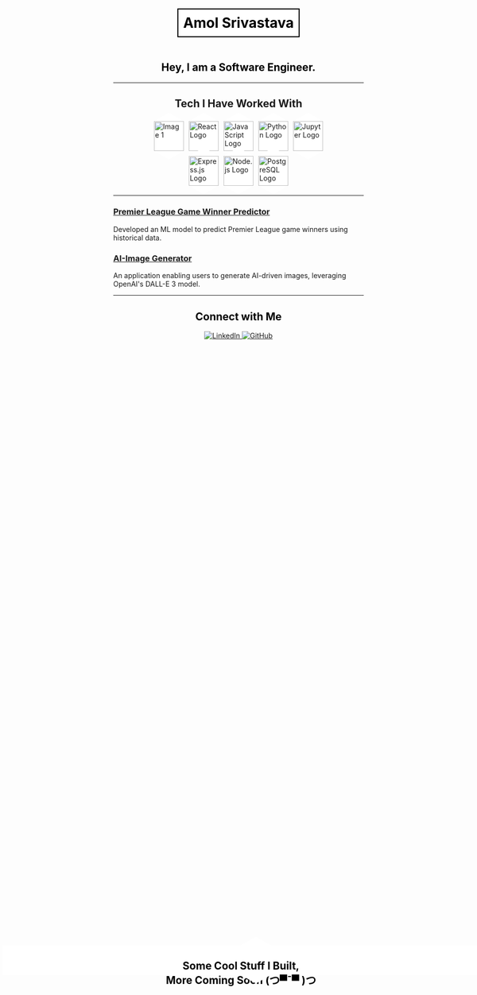 <style>
.hexagon-wrapper {
  display: flex;
  justify-content: center;
  align-items: center;
  flex-wrap: wrap;
  max-width: 400px;
  margin: 0 auto;
}

.hexagon {
  width: 60px;
  height: 60px;
  background-color: white;
  position: relative;
  margin: 5px;
}

.hexagon:before,
.hexagon:after {
  content: "";
  position: absolute;
  width: 0;
  border-left: 30px solid transparent;
  border-right: 30px solid transparent;
}

.hexagon:before {
  bottom: 100%;
  border-bottom: 17.3px solid white;
}

.hexagon:after {
  top: 100%;
  width: 0;
  border-top: 17.3px solid white;
}

.hexagon img {
  width: 100%;
  height: auto;
  display: block;
}

.center-content {
  position: absolute;
  top: 50%;
  left: 50%;
  transform: translate(-50%, -50%);
  text-align: center;
  width: 100%;
}
</style>

<div align="center">
  <h1 style="border: 2px solid black; display: inline-block; padding: 10px; background-color: white; color: black;">
    Amol Srivastava
  </h1>
  <h2 style="color: black;">
    Hey, I am a Software Engineer.
  </h2>
</div>

---

## <div align="center">Tech I Have Worked With</div>

<div class="hexagon-wrapper">
  <div class="hexagon">
    <img src="https://github.com/user-attachments/assets/9d993595-8ab8-44c1-afcf-c125d8f135ab" alt="Image 1">
  </div>
  <div class="hexagon">
    <img src="https://github.com/user-attachments/assets/722cbe51-bca9-4c6b-9943-5f78ed60ae3b" alt="React Logo">
  </div>
  <div class="hexagon">
    <img src="https://github.com/user-attachments/assets/e56f3ab1-053e-4a3f-8590-f78c8652a978" alt="JavaScript Logo">
  </div>
  <div class="hexagon">
    <img src="https://upload.wikimedia.org/wikipedia/commons/0/0a/Python.svg" alt="Python Logo">
  </div>
  <div class="hexagon">
    <img src="https://upload.wikimedia.org/wikipedia/commons/3/38/Jupyter_logo.svg" alt="Jupyter Logo">
  </div>
  <div class="hexagon">
    <img src="https://upload.wikimedia.org/wikipedia/commons/6/64/Expressjs.png" alt="Express.js Logo">
  </div>
  <div class="hexagon">
    <img src="https://upload.wikimedia.org/wikipedia/commons/d/d9/Node.js_logo.svg" alt="Node.js Logo">
  </div>
  <div class="hexagon">
    <img src="https://upload.wikimedia.org/wikipedia/commons/2/29/Postgresql_elephant.svg" alt="PostgreSQL Logo">
  </div>
  <div class="hexagon center-content">
    <h2 style="color: black;">
      Some Cool Stuff I Built, <br> More Coming Soon (つ▀¯▀ )つ
    </h2>
  </div>
</div>

---

### [Premier League Game Winner Predictor](https://github.com/amol-srivastava/Machine-Learning-Model)
Developed an ML model to predict Premier League game winners using historical data.

### [AI-Image Generator](https://github.com/amol-srivastava/ai-image-generator)
An application enabling users to generate AI-driven images, leveraging OpenAI's DALL-E 3 model.

---

<div align="center">
  <h2 style="color: black;">
    Connect with Me
  </h2>
  <a href="https://www.linkedin.com/in/amol-srivastava/">
    <img src="https://img.shields.io/badge/LinkedIn-blue?style=flat-square&logo=linkedin&logoColor=white" alt="LinkedIn">
  </a>
  <a href="https://github.com/amol-srivastava">
    <img src="https://img.shields.io/badge/GitHub-black?style=flat-square&logo=github&logoColor=white" alt="GitHub">
  </a>
</div>

